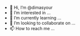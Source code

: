 - 👋 Hi, I’m @dimasyour
- 👀 I’m interested in ...
- 🌱 I’m currently learning ...
- 💞️ I’m looking to collaborate on ...
- 📫 How to reach me ...

<!---
dimasyour/dimasyour is a ✨ special ✨ repository because its `README.md` (this file) appears on your GitHub profile.
You can click the Preview link to take a look at your changes.
--->
